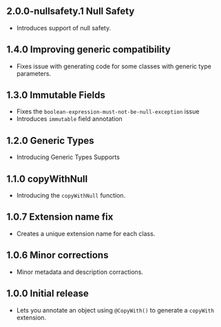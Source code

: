## 2.0.0-nullsafety.1 Null Safety
* Introduces support of null safety.

## 1.4.0 Improving generic compatibility
* Fixes issue with generating code for some classes with generic type parameters.

## 1.3.0 Immutable Fields
* Fixes the `boolean-expression-must-not-be-null-exception` issue
* Introduces `immutable` field annotation

## 1.2.0 Generic Types

* Introducing Generic Types Supports

## 1.1.0 copyWithNull

* Introducing the `copyWithNull` function.

## 1.0.7 Extension name fix

* Creates a unique extension name for each class.

## 1.0.6 Minor corrections

* Minor metadata and description corractions.

## 1.0.0 Initial release

* Lets you annotate an object using `@CopyWith()` to generate a `copyWith` extension.

